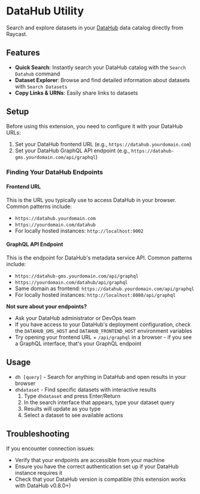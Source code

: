 # DataHub Utility

Search and explore datasets in your [DataHub](https://datahubproject.io/) data catalog directly from Raycast.

## Features

- **Quick Search**: Instantly search your DataHub catalog with the `Search Datahub` command
- **Dataset Explorer**: Browse and find detailed information about datasets with `Search Datasets`
- **Copy Links & URNs**: Easily share links to datasets

## Setup

Before using this extension, you need to configure it with your DataHub URLs:

1. Set your DataHub frontend URL (e.g., `https://datahub.yourdomain.com`)
2. Set your DataHub GraphQL API endpoint (e.g., `https://datahub-gms.yourdomain.com/api/graphql`)

### Finding Your DataHub Endpoints

#### Frontend URL

This is the URL you typically use to access DataHub in your browser. Common patterns include:

- `https://datahub.yourdomain.com`
- `https://yourdomain.com/datahub`
- For locally hosted instances: `http://localhost:9002`

#### GraphQL API Endpoint

This is the endpoint for DataHub's metadata service API. Common patterns include:

- `https://datahub-gms.yourdomain.com/api/graphql`
- `https://yourdomain.com/datahub/api/graphql`
- Same domain as frontend: `https://datahub.yourdomain.com/api/graphql`
- For locally hosted instances: `http://localhost:8080/api/graphql`

**Not sure about your endpoints?**

- Ask your DataHub administrator or DevOps team
- If you have access to your DataHub's deployment configuration, check the `DATAHUB_GMS_HOST` and `DATAHUB_FRONTEND_HOST` environment variables
- Try opening your frontend URL + `/api/graphql` in a browser - if you see a GraphQL interface, that's your GraphQL endpoint

## Usage

- `dh [query]` - Search for anything in DataHub and open results in your browser
- `dhdataset` - Find specific datasets with interactive results
  1. Type `dhdataset` and press Enter/Return
  2. In the search interface that appears, type your dataset query
  3. Results will update as you type
  4. Select a dataset to see available actions

## Troubleshooting

If you encounter connection issues:

- Verify that your endpoints are accessible from your machine
- Ensure you have the correct authentication set up if your DataHub instance requires it
- Check that your DataHub version is compatible (this extension works with DataHub v0.8.0+)

